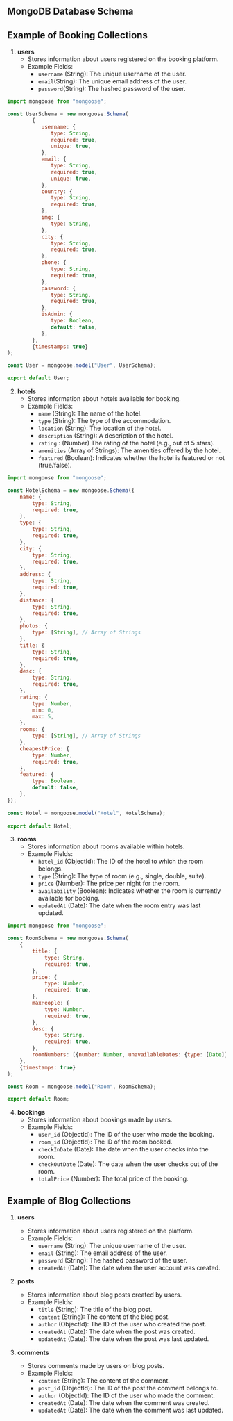 ## MongoDB Database Schema

## Example of Booking Collections

1. **users**
    - Stores information about users registered on the booking platform.
    - Example Fields:
        - `username` (String): The unique username of the user.
        - `email`(String): The unique email address of the user.
        - `password`(String): The hashed password of the user.

```javascript
import mongoose from "mongoose";

const UserSchema = new mongoose.Schema(
        {
           username: {
              type: String,
              required: true,
              unique: true,
           },
           email: {
              type: String,
              required: true,
              unique: true,
           },
           country: {
              type: String,
              required: true,
           },
           img: {
              type: String,
           },
           city: {
              type: String,
              required: true,
           },
           phone: {
              type: String,
              required: true,
           },
           password: {
              type: String,
              required: true,
           },
           isAdmin: {
              type: Boolean,
              default: false,
           },
        },
        {timestamps: true}
);

const User = mongoose.model("User", UserSchema);

export default User;
```

2. **hotels**
    - Stores information about hotels available for booking.
    - Example Fields:
        - `name` (String): The name of the hotel.
        - `type` (String): The type of the accommodation.
        - `location` (String): The location of the hotel.
        - `description` (String): A description of the hotel.
        - `rating` : (Number) The rating of the hotel (e.g., out of 5 stars).
        - `amenities` (Array of Strings): The amenities offered by the hotel.
        - `featured` (Boolean): Indicates whether the hotel is featured or not (true/false).

```javascript
import mongoose from "mongoose";

const HotelSchema = new mongoose.Schema({
    name: {
        type: String,
        required: true,
    },
    type: {
        type: String,
        required: true,
    },
    city: {
        type: String,
        required: true,
    },
    address: {
        type: String,
        required: true,
    },
    distance: {
        type: String,
        required: true,
    },
    photos: {
        type: [String], // Array of Strings
    },
    title: {
        type: String,
        required: true,
    },
    desc: {
        type: String,
        required: true,
    },
    rating: {
        type: Number,
        min: 0,
        max: 5,
    },
    rooms: {
        type: [String], // Array of Strings
    },
    cheapestPrice: {
        type: Number,
        required: true,
    },
    featured: {
        type: Boolean,
        default: false,
    },
});

const Hotel = mongoose.model("Hotel", HotelSchema);
        
export default Hotel;
```

3. **rooms**
    - Stores information about rooms available within hotels.
    - Example Fields:
        - `hotel_id` (ObjectId): The ID of the hotel to which the room belongs.
        - `type` (String): The type of room (e.g., single, double, suite).
        - `price` (Number): The price per night for the room.
        - `availability` (Boolean): Indicates whether the room is currently available for booking.
        - `updatedAt` (Date): The date when the room entry was last updated.

```javascript
import mongoose from "mongoose";

const RoomSchema = new mongoose.Schema(
    {
        title: {
            type: String,
            required: true,
        },
        price: {
            type: Number,
            required: true,
        },
        maxPeople: {
            type: Number,
            required: true,
        },
        desc: {
            type: String,
            required: true,
        },
        roomNumbers: [{number: Number, unavailableDates: {type: [Date]}}],
    },
    {timestamps: true}
);

const Room = mongoose.model("Room", RoomSchema);

export default Room;
```

4. **bookings**
    - Stores information about bookings made by users.
    - Example Fields:
        - `user_id` (ObjectId): The ID of the user who made the booking.
        - `room_id` (ObjectId): The ID of the room booked.
        - `checkInDate` (Date): The date when the user checks into the room.
        - `checkOutDate` (Date): The date when the user checks out of the room.
        - `totalPrice` (Number): The total price of the booking.


## Example of Blog Collections

1. **users**
    - Stores information about users registered on the platform.
    - Example Fields:
        - `username` (String): The unique username of the user.
        - `email` (String): The email address of the user.
        - `password` (String): The hashed password of the user.
        - `createdAt` (Date): The date when the user account was created.

2. **posts**
    - Stores information about blog posts created by users.
    - Example Fields:
        - `title` (String): The title of the blog post.
        - `content` (String): The content of the blog post.
        - `author` (ObjectId): The ID of the user who created the post.
        - `createdAt` (Date): The date when the post was created.
        - `updatedAt` (Date): The date when the post was last updated.

3. **comments**
    - Stores comments made by users on blog posts.
    - Example Fields:
        - `content` (String): The content of the comment.
        - `post_id` (ObjectId): The ID of the post the comment belongs to.
        - `author` (ObjectId): The ID of the user who made the comment.
        - `createdAt` (Date): The date when the comment was created.
        - `updatedAt` (Date): The date when the comment was last updated.
